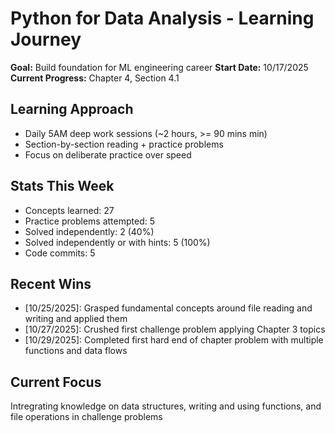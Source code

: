 # Python for Data Analysis - Learning Journey

**Goal:** Build foundation for ML engineering career
**Start Date:** 10/17/2025
**Current Progress:** Chapter 4, Section 4.1

## Learning Approach
- Daily 5AM deep work sessions (~2 hours, >= 90 mins min)
- Section-by-section reading + practice problems
- Focus on deliberate practice over speed

## Stats This Week 
- Concepts learned: 27
- Practice problems attempted: 5
- Solved independently: 2 (40%)
- Solved independently or with hints: 5 (100%)  
- Code commits: 5

## Recent Wins
- [10/25/2025]: Grasped fundamental concepts around file reading and writing and applied them
- [10/27/2025]: Crushed first challenge problem applying Chapter 3 topics
- [10/29/2025]: Completed first hard end of chapter problem with multiple functions and data flows

## Current Focus
Intregrating knowledge on data structures, writing and using functions, and file operations in challenge problems